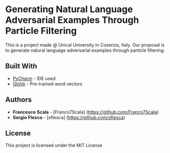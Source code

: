 # Generating Natural Language Adversarial Examples Through Particle Filtering

This is a project made @ Unical University in Cosenza, Italy. Our proposal is to generate natural language adversarial examples through particle filtering.

## Built With

* [PyCharm](http://www.dropwizard.io/1.0.2/docs/) - IDE used
* [GloVe](https://nlp.stanford.edu/projects/glove/) - Pre-trained word vectors

## Authors

* **Francesco Scala** - [Franco7Scala] (https://github.com/Franco7Scala)
* **Sergio Flesca** - [sflesca] (https://github.com/sflesca)

## License

This project is licensed under the MIT License
